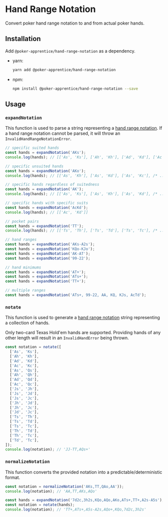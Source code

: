 # Hand Range Notation

Convert poker hand range notation to and from actual poker hands.

## Installation

Add `@poker-apprentice/hand-range-notation` as a dependency.

- yarn:
  ```bash
  yarn add @poker-apprentice/hand-range-notation
  ```
- npm:
  ```bash
  npm install @poker-apprentice/hand-range-notation --save
  ```

## Usage

### `expandNotation`

This function is used to parse a string representing a [hand range notation](https://betandbeat.com/poker/terminology/hand-range-notation/). If a hand range notation cannot be parsed, it will throw an `InvalidHandRangeNotationError`.

```ts
// specific suited hands
const hands = expandNotation('AKs');
console.log(hands); // [['As', 'Ks'], ['Ah', 'Kh'], ['Ad', 'Kd'], ['Ac', 'Kc']]

// specific unsuited hands
const hands = expandNotation('AKo');
console.log(hands); // [['As', 'Kh'], ['As', 'Kd'], ['As', 'Kc'], /* ... */]

// specific hands regardless of suitedness
const hands = expandNotation('AK');
console.log(hands); // [['As', 'Ks'], ['As', 'Kh'], ['As', 'Kd'], /* ... */]

// specific hands with specific suits
const hands = expandNotation('AcKd');
console.log(hands); // [['Ac', 'Kd']]

// pocket pairs
const hands = expandNotation('TT');
console.log(hands); // [['Ts', 'Th'], ['Ts', 'Td'], ['Ts', 'Tc'], /* ... */]

// hand ranges
const hands = expandNotation('AKs-A2s');
const hands = expandNotation('KQo-KJo');
const hands = expandNotation('AK-AT');
const hands = expandNotation('99-22');

// hand minimums
const hands = expandNotation('AT+');
const hands = expandNotation('ATs+');
const hands = expandNotation('TT+');

// multiple ranges
const hands = expandNotation('ATs+, 99-22, AA, KQ, KJs, AcTd');
```

### `notate`

This function is used to generate a [hand range notation](https://betandbeat.com/poker/terminology/hand-range-notation/) string representing a collection of hands.

Only two-card Texas Hold'em hands are supported. Providing hands of any other length will result in an `InvalidHandError` being thrown.

```ts
const notation = notate([
  ['As', 'Ks'],
  ['Ah', 'Kh'],
  ['Ad', 'Kd'],
  ['Ac', 'Kc'],
  ['As', 'Qs'],
  ['Ah', 'Qh'],
  ['Ad', 'Qd'],
  ['Ac', 'Qc'],
  ['Js', 'Jh'],
  ['Js', 'Jd'],
  ['Js', 'Jc'],
  ['Jh', 'Jd'],
  ['Jh', 'Jc'],
  ['Jd', 'Jc'],
  ['Ts', 'Th'],
  ['Ts', 'Td'],
  ['Ts', 'Tc'],
  ['Th', 'Td'],
  ['Th', 'Tc'],
  ['Td', 'Tc'],
]);
console.log(notation); // 'JJ-TT,AQs+'
```

### `normalizeNotation`

This function converts the provided notation into a predictable/deterministic format.

```ts
const notation = normalizeNotation('AKs,TT,QAo,AA'));
console.log(notation); // 'AA,TT,AKs,AQo'

const hands = expandNotation('7d2c,3h2s,KQo,AQo,AKo,ATs+,TT+,A2s-A5s');
const notation = notate(hands);
console.log(notation); // 'TT+,ATs+,A5s-A2s,AQo+,KQo,7d2c,3h2s'
```
